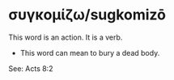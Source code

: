 # συγκομίζω/sugkomizō
This word is an action. It is a verb.

* This word can mean to bury a dead body.

See: Acts 8:2
